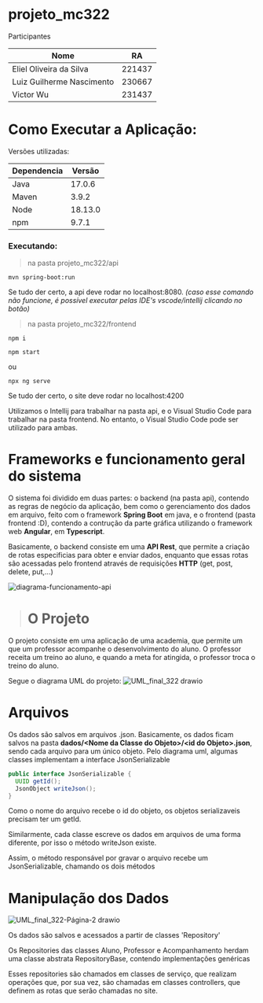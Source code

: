# projeto_mc322
Participantes
  <table>
      <thead>
          <tr>
              <th>Nome</th>
              <th>RA</th>
          </tr>
      </thead>
      <tbody>
          <tr>
              <td>Eliel Oliveira da Silva</td>
              <td>221437</td>
          </tr>
          <tr>
              <td>Luiz Guilherme Nascimento</td>
              <td>230667</td>
          </tr>
          <tr>
              <td>Victor Wu</td>
              <td>231437</td>
          </tr>
      </tbody>
  </table>

# Como Executar a Aplicação:

Versões utilizadas:

  <table>
      <thead>
          <tr>
              <th>Dependencia</th>
              <th>Versão</th>
          </tr>
      </thead>
      <tbody>
          <tr>
              <td>Java</td>
              <td>17.0.6</td>
          </tr>
          <tr>
              <td>Maven</td>
              <td>3.9.2</td>
          </tr>
          <tr>
              <td>Node</td>
              <td>18.13.0</td>
          </tr>
          <tr>
              <td>npm</td>
              <td>9.7.1</td>
          </tr>
      </tbody>
  </table>

### Executando:

> na pasta projeto_mc322/api
```
mvn spring-boot:run
```

Se tudo der certo, a api deve rodar no localhost:8080. <i>(caso esse comando não funcione, é possível executar pelas IDE's vscode/intellij clicando no botão)</i>


> na pasta projeto_mc322/frontend
```
npm i
```
```
npm start
```
ou
```
npx ng serve
```

Se tudo der certo, o site deve rodar no localhost:4200

Utilizamos o Intellij para trabalhar na pasta api, e o Visual Studio Code para trabalhar na pasta frontend. No entanto, o Visual Studio Code pode ser utilizado para ambas.
  
# Frameworks e funcionamento geral do sistema
O sistema foi dividido em duas partes: o backend (na pasta api), contendo as regras de negócio da aplicação, bem como o gerenciamento dos dados em arquivo, feito com o framework <b>Spring Boot</b> em java, e o frontend (pasta frontend :D), contendo a contrução da parte gráfica utilizando o framework web <b>Angular</b>, em <b>Typescript</b>.

Basicamente, o backend consiste em uma <b>API Rest</b>, que permite a criação de rotas especificias para obter e enviar dados, enquanto que essas rotas são acessadas pelo frontend através de requisições <b>HTTP</b> (get, post, delete, put,...)

![diagrama-funcionamento-api](https://github.com/LuizGuilhermeNascimento/projeto_mc322/assets/52840354/5b44c84e-6f7b-498a-91cc-943636ac9155)

 
 
># O Projeto
O projeto consiste em uma aplicação de uma academia, que permite um que um professor acompanhe o desenvolvimento do aluno. O professor receita um treino ao aluno, e quando a meta for atingida, o professor troca o treino do aluno.

Segue o diagrama UML do projeto:
![UML_final_322 drawio](https://github.com/LuizGuilhermeNascimento/projeto_mc322/assets/52840354/0f2cad45-95db-4d02-b177-d678ac64e46d)

# Arquivos

Os dados são salvos em arquivos .json. Basicamente, os dados ficam salvos na pasta <b>dados/<Nome da Classe do Objeto\>/<id do Objeto\>.json</b>, sendo cada arquivo para um único objeto.
Pelo diagrama uml, algumas classes implementam a interface JsonSerializable
```java
public interface JsonSerializable {
  UUID getId();
  JsonObject writeJson();
}
```
Como o nome do arquivo recebe o id do objeto, os objetos serializaveis precisam ter um getId. 

Similarmente, cada classe escreve os dados em arquivos de uma forma diferente, por isso o método writeJson existe.

Assim, o método responsável por gravar o arquivo recebe um JsonSerializable, chamando os dois métodos


# Manipulação dos Dados
![UML_final_322-Página-2 drawio](https://github.com/LuizGuilhermeNascimento/projeto_mc322/assets/52840354/e9dfd50b-b39d-49bc-b590-af69537aa5d4)

Os dados são salvos e acessados a partir de classes 'Repository'

Os Repositories das classes Aluno, Professor e Acompanhamento herdam uma classe abstrata RepositoryBase, contendo implementações genéricas

Esses repositories são chamados em classes de serviço, que realizam operações que, por sua vez, são chamadas em classes controllers, que definem as rotas que serão chamadas no site.
